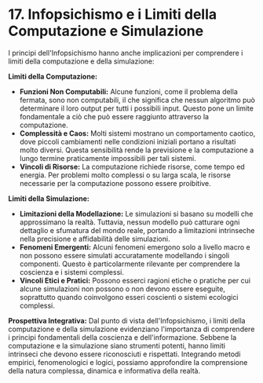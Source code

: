 # 17. Infopsichismo e i Limiti della Computazione e Simulazione

I principi dell'Infopsichismo hanno anche implicazioni per comprendere i limiti della computazione e della simulazione:

**Limiti della Computazione:**

- **Funzioni Non Computabili:** Alcune funzioni, come il problema della fermata, sono non computabili, il che significa che nessun algoritmo può determinare il loro output per tutti i possibili input. Questo pone un limite fondamentale a ciò che può essere raggiunto attraverso la computazione.
- **Complessità e Caos:** Molti sistemi mostrano un comportamento caotico, dove piccoli cambiamenti nelle condizioni iniziali portano a risultati molto diversi. Questa sensibilità rende la previsione e la computazione a lungo termine praticamente impossibili per tali sistemi.
- **Vincoli di Risorse:** La computazione richiede risorse, come tempo ed energia. Per problemi molto complessi o su larga scala, le risorse necessarie per la computazione possono essere proibitive.

**Limiti della Simulazione:**

- **Limitazioni della Modellazione:** Le simulazioni si basano su modelli che approssimano la realtà. Tuttavia, nessun modello può catturare ogni dettaglio e sfumatura del mondo reale, portando a limitazioni intrinseche nella precisione e affidabilità delle simulazioni.
- **Fenomeni Emergenti:** Alcuni fenomeni emergono solo a livello macro e non possono essere simulati accuratamente modellando i singoli componenti. Questo è particolarmente rilevante per comprendere la coscienza e i sistemi complessi.
- **Vincoli Etici e Pratici:** Possono esserci ragioni etiche o pratiche per cui alcune simulazioni non possono o non devono essere eseguite, soprattutto quando coinvolgono esseri coscienti o sistemi ecologici complessi.

**Prospettiva Integrativa:**
Dal punto di vista dell'Infopsichismo, i limiti della computazione e della simulazione evidenziano l'importanza di comprendere i principi fondamentali della coscienza e dell'informazione. Sebbene la computazione e la simulazione siano strumenti potenti, hanno limiti intrinseci che devono essere riconosciuti e rispettati. Integrando metodi empirici, fenomenologici e logici, possiamo approfondire la comprensione della natura complessa, dinamica e informativa della realtà.
